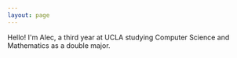 ```yaml
---
layout: page
---
```


Hello!
I'm Alec, a third year at UCLA studying Computer Science and Mathematics as a double major.